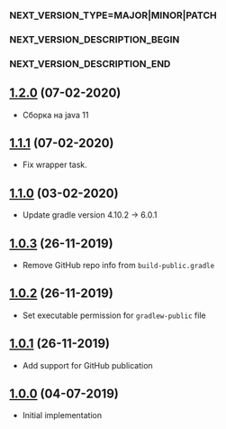 ### NEXT_VERSION_TYPE=MAJOR|MINOR|PATCH
### NEXT_VERSION_DESCRIPTION_BEGIN
### NEXT_VERSION_DESCRIPTION_END
## [1.2.0]() (07-02-2020)

* Сборка на java 11

## [1.1.1]() (07-02-2020)

* Fix wrapper task.

## [1.1.0]() (03-02-2020)

* Update gradle version 4.10.2 -> 6.0.1

## [1.0.3]() (26-11-2019)

* Remove GitHub repo info from `build-public.gradle`

## [1.0.2]() (26-11-2019)

* Set executable permission for `gradlew-public` file

## [1.0.1]() (26-11-2019)

* Add support for GitHub publication

## [1.0.0]() (04-07-2019)

* Initial implementation